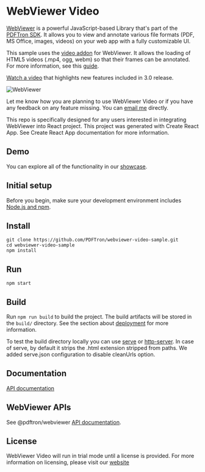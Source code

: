 # WebViewer Video

[WebViewer](https://www.pdftron.com/documentation/web/) is a powerful JavaScript-based Library that's part of the [PDFTron SDK](https://www.pdftron.com). It allows you to view and annotate various file formats (PDF, MS Office, images, videos) on your web app with a fully customizable UI.

This sample uses the [video addon](https://www.npmjs.com/package/@pdftron/webviewer-video) for WebViewer. It allows the loading of HTML5 videos (.mp4, ogg, webm) so that their frames can be annotated. For more information, see this [guide](https://www.pdftron.com/documentation/web/get-started/manually-video/).

[Watch a video](https://youtu.be/d_yIN8aZE6Y) that highlights new features included in 3.0 release.

![WebViewer](https://pdftron.s3.amazonaws.com/custom/websitefiles/wv-video.png)

Let me know how you are planning to use WebViewer Video or if you have any feedback on any feature missing. You can [email me](mailto:andrey@pdftron.com) directly.

This repo is specifically designed for any users interested in integrating WebViewer into React project. This project was generated with Create React App. See Create React App documentation for more information.

## Demo

You can explore all of the functionality in our [showcase](https://www.pdftron.com/samples/web/samples/advanced/video/).

## Initial setup

Before you begin, make sure your development environment includes [Node.js and npm](https://www.npmjs.com/get-npm).

## Install

```
git clone https://github.com/PDFTron/webviewer-video-sample.git
cd webviewer-video-sample
npm install
```

## Run

```
npm start
```

## Build

Run `npm run build` to build the project. The build artifacts will be stored in the `build/` directory. See the section about [deployment](https://facebook.github.io/create-react-app/docs/deployment) for more information.

To test the build directory locally you can use [serve](https://www.npmjs.com/package/serve) or [http-server](https://www.npmjs.com/package/http-server). In case of serve, by default it strips the .html extension stripped from paths. We added serve.json configuration to disable cleanUrls option.

## Documentation

[API documentation](https://www.pdftron.com/api/video/)

## WebViewer APIs

See @pdftron/webviewer [API documentation](https://www.pdftron.com/documentation/web/guides/ui/apis).

## License

WebViewer Video will run in trial mode until a license is provided. For more information on licensing, please visit our [website](https://www.pdftron.com/licensing/)
